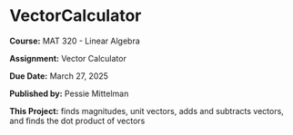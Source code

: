 # VectorCalculator
**Course:** MAT 320 - Linear Algebra

**Assignment:** Vector Calculator

**Due Date:** March 27, 2025

**Published by:** Pessie Mittelman

**This Project:** finds magnitudes, unit vectors, adds and subtracts vectors, and finds the dot product of vectors
